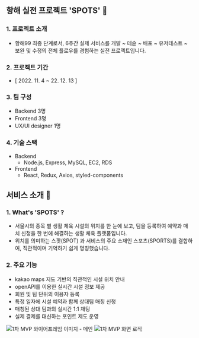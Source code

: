 
## 항해 실전 프로젝트 'SPOTS' 🥇 
### 1. 프로젝트 소개
 - 항해99 최종 단계로서, 6주간 실제 서비스를 개발 ~ 테슽 ~ 배포 ~ 유저테스트 ~ 보완 및 수정의 전체 플로우를 경험하는 실전 프로젝트입니다.
### 2. 프로젝트 기간 
 - [ 2022. 11. 4 ~ 22. 12. 13 ]
### 3. 팀 구성
 - Backend 3명
 - Frontend 3명
 - UX/UI designer 1명
### 4. 기술 스택
 - Backend
   + Node.js, Express, MySQL, EC2, RDS
 - Frontend
   + React, Redux, Axios, styled-components
   

## 서비스 소개 🥇 
### 1. What's 'SPOTS' ? 
 - 서울시의 종목 별 생활 체육 시설의 위치를 한 눈에 보고, 팀을 등록하여 예약과 매치 신청을 한 번에 해결하는 생활 체육 플랫폼입니다.
 - 위치를 의미하는 스팟(SPOT) 과 서비스의 주요 소재인 스포츠(SPORTS)를 결합하여, 직관적이며 기억하기 쉽게 명칭했습니다.
### 2. 주요 기능  
 - kakao maps 지도 기반의 직관적인 시설 위치 안내
 - openAPI를 이용한 실시간 시설 정보 제공 
 - 회원 및 팀 단위의 이용자 등록
 - 특정 일자에 시설 예약과 함께 상대팀 매칭 신청
 - 매칭된 상대 팀과의 실시간 1:1 채팅 
 - 실제 결제를 대신하는 포인트 제도 운영
 
 ![1차 MVP 와이어프레임 이미지 - 메인](https://user-images.githubusercontent.com/112181770/200747470-67d81f78-11d1-4b0f-97df-3c136ad0a317.png)
![1차 MVP 화면 로직](https://user-images.githubusercontent.com/112181770/200747689-fe9e5264-0246-42e4-a273-18ed8412b684.png)

 

